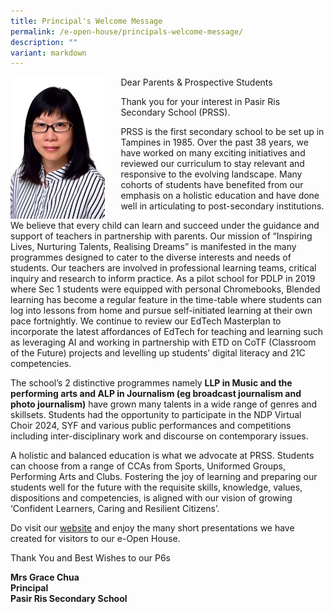 ```yaml
---
title: Principal's Welcome Message
permalink: /e-open-house/principals-welcome-message/
description: ""
variant: markdown
---
```

<img src="/images/Mrs%20Chua.jpg" style="width:30%;float:left;margin-right:5%">

Dear Parents &amp; Prospective Students

Thank you for your interest in Pasir Ris Secondary School (PRSS).

PRSS is the first secondary school to be set up in Tampines in 1985.  Over the past 38 years, we have worked on many exciting initiatives and reviewed our curriculum to stay relevant and responsive to the evolving landscape.  Many cohorts of students have benefited from our emphasis on a holistic education and have done well in articulating to post-secondary institutions.

We believe that every child can learn and succeed under the guidance and support of teachers in partnership with parents.  Our mission of “Inspiring Lives, Nurturing Talents, Realising Dreams” is manifested in the many programmes designed to cater to the diverse interests and needs of students.  Our teachers are involved in professional learning teams, critical inquiry and research to inform practice.  As a pilot school for PDLP in 2019 where Sec 1 students were equipped with personal Chromebooks, Blended learning has become a regular feature in the time-table where students can log into lessons from home and pursue self-initiated learning at their own pace fortnightly. We continue to review our EdTech Masterplan to incorporate the latest affordances of EdTech for teaching and learning such as leveraging AI and working in partnership with ETD on CoTF (Classroom of the Future) projects and levelling up  students’ digital literacy and 21C competencies.

The school’s 2 distinctive programmes namely **LLP in Music and the performing arts and ALP in Journalism (eg broadcast journalism and photo journalism)** have grown many talents in a wide range of genres and skillsets.  Students had the opportunity to participate in the NDP Virtual Choir 2024, SYF and various public performances and competitions including inter-disciplinary work  and discourse on contemporary issues.

A holistic and balanced education is what we advocate at PRSS.  Students can choose from a range of CCAs from Sports, Uniformed Groups, Performing Arts and Clubs. Fostering the joy of learning and preparing our students well for the future with the requisite skills, knowledge, values, dispositions and competencies,  is aligned with our vision of growing ‘Confident Learners, Caring and Resilient Citizens’.  

Do visit our [website](/dsa) and enjoy the many short presentations we have created for visitors to our e-Open House.

Thank You and Best Wishes to our P6s

**Mrs Grace Chua**<br>
**Principal**<br>
**Pasir Ris Secondary School**